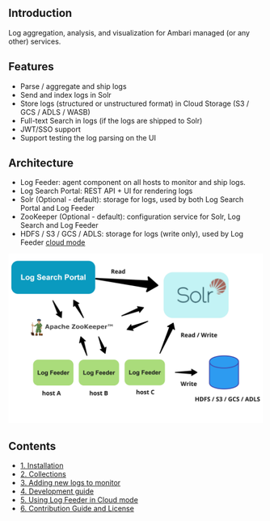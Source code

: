 <!---
Licensed to the Apache Software Foundation (ASF) under one or more
contributor license agreements. See the NOTICE file distributed with
this work for additional information regarding copyright ownership.
The ASF licenses this file to You under the Apache License, Version 2.0
(the "License"); you may not use this file except in compliance with
the License. You may obtain a copy of the License at

http://www.apache.org/licenses/LICENSE-2.0

Unless required by applicable law or agreed to in writing, software
distributed under the License is distributed on an "AS IS" BASIS,
WITHOUT WARRANTIES OR CONDITIONS OF ANY KIND, either express or implied.
See the License for the specific language governing permissions and
limitations under the License.
-->
## Introduction

Log aggregation, analysis, and visualization for Ambari managed (or any other) services.

## Features

- Parse / aggregate and ship logs
- Send and index logs in Solr
- Store logs (structured or unstructured format) in Cloud Storage (S3 / GCS / ADLS / WASB)
- Full-text Search in logs (if the logs are shipped to Solr)
- JWT/SSO support
- Support testing the log parsing on the UI

## Architecture

- Log Feeder: agent component on all hosts to monitor and ship logs.
- Log Search Portal: REST API + UI for rendering logs
- Solr (Optional - default): storage for logs, used by both Log Search Portal and Log Feeder
- ZooKeeper (Optional - default): configuration service for Solr, Log Search and Log Feeder
- HDFS / S3 / GCS / ADLS: storage for logs (write only), used by Log Feeder [cloud mode](cloud_mode.md)

![Log Search Architecture Overview](images/architecture_overview.jpg)

## Contents

- [1. Installation](installation.md)
- [2. Collections](collections.md)
- [3. Adding new logs to monitor](add_new_input.md) 
- [4. Development guide](development.md)
- [5. Using Log Feeder in Cloud mode](cloud_mode.md)
- [6. Contribution Guide and License](about.md)

